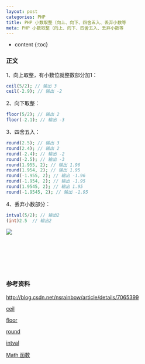 ```yaml
---
layout: post
categories: PHP
title: PHP 小数取整（向上、向下、四舍五入、丢弃小数等
meta: PHP 小数取整（向上、向下、四舍五入、丢弃小数等
---
```

* content
{:toc}

### 正文

1、向上取整，有小数位就整数部分加1： 

```php
ceil(5/2); // 输出 3
ceil(-2.9); // 输出 -2
```

2、向下取整：

```php
floor(5/2); // 输出 2
floor(-2.1); // 输出 -3
```

3、四舍五入： 

```php
round(2.5); // 输出 3
round(2.4); // 输出 2
round(-2.4); // 输出 -2
round(-2.5); // 输出 -3
round(1.955, 2); // 输出 1.96
round(1.954, 2); // 输出 1.95
round(-1.955, 2); // 输出 -1.96
round(-1.954, 2); // 输出 -1.95
round(1.9545, 2); // 输出 1.95
round(-1.9545, 2); // 输出 -1.95 
```

4、丢弃小数部分：

```php
intval(5/2); // 输出2 
(int)2.5  // 输出2 
```

![](http://s11.sinaimg.cn/mw690/001XbchKzy7b77JSsLE7a&690)


<br/><br/><br/><br/><br/>
### 参考资料

<http://blog.csdn.net/nsrainbow/article/details/7065399>

[ceil](http://www.w3school.com.cn/php/func_math_ceil.asp)

[floor](http://www.w3school.com.cn/php/func_math_floor.asp)

[round](http://www.w3school.com.cn/php/func_math_round.asp)

[intval](http://php.net/manual/zh/function.intval.php)

[Math 函数](http://www.w3school.com.cn/php/php_ref_math.asp)

